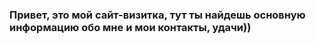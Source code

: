 ### Привет, это мой сайт-визитка, тут ты найдешь основную информацию обо мне и мои контакты, удачи))
